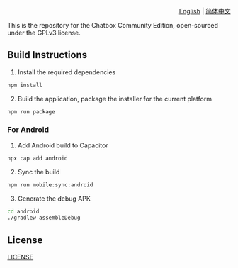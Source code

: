 <p align="right">
  <a href="README.md">English</a> |
  <a href="./doc/README-CN.md">简体中文</a>
</p>

This is the repository for the Chatbox Community Edition, open-sourced under the GPLv3 license.

## Build Instructions

1. Install the required dependencies

```bash
npm install
```

2. Build the application, package the installer for the current platform

```bash
npm run package
```

### For Android
1. Add Android build to Capacitor

```bash
npx cap add android
```

2. Sync the build
```bash
npm run mobile:sync:android
```

3. Generate the debug APK

```bash
cd android
./gradlew assembleDebug
```

## License

[LICENSE](./LICENSE)
